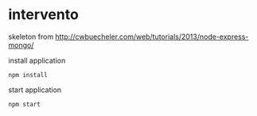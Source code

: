 # intervento

skeleton from http://cwbuecheler.com/web/tutorials/2013/node-express-mongo/

install application

 `npm install`

start application

 `npm start`
